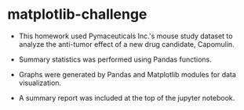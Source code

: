 # matplotlib-challenge

* This homework used Pymaceuticals Inc.'s mouse study dataset to analyze the anti-tumor effect of a new drug candidate, Capomulin.

* Summary statistics was performed using Pandas functions.

* Graphs were generated by Pandas and Matplotlib modules for data visualization.

* A summary report was included at the top of the jupyter notebook.

